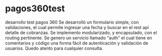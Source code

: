 # pagos360test
desarrollo test pagos 360
Se desarrolló un formulario simple, con validaciones, el cual permite ingresar una fecha y buscar en el rest api detalle de cobranzas.
Se implemento modularizado, y encapsulado, con el routing pertinente.
Se genero un servicio llamado "auth" el cual tiene en comentarios y código una forma fácil de autenticación y validación de usuarios.
Quedo atento para cualquier consulta.
